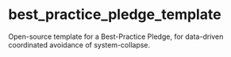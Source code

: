 # best_practice_pledge_template
Open-source template for a Best-Practice Pledge, for data-driven coordinated avoidance of system-collapse.
